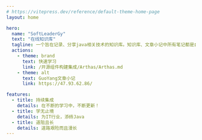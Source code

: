```yaml
---
# https://vitepress.dev/reference/default-theme-home-page
layout: home

hero:
  name: "SoftLeaderGy"
  text: "在线知识库"
  tagline: 一个旨在记录、分享java相关技术的知识库。知识库、文章小记中所有笔记都是自己学习、工作中所写，如有问题，请多多指教～
  actions:
    - theme: brand
      text: 快速学习
      link: /开源组件构建集成/Arthas/Arthas.md
    - theme: alt
      text: GuoYang文章小记
      link: https://47.93.62.86/

features:
  - title: 持续集成
    details: 在不断的学习中，不断更新！
  - title: 学无止境
    details: 为IT行业，添砖Java
  - title: 道阻且长
    details: 道路艰险而且漫长
---
```

